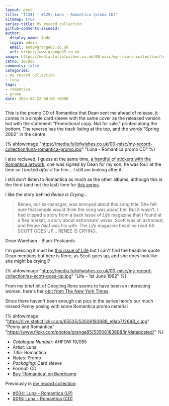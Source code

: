 ```yaml
---
layout: post
title: "[134] - #129: Luna - Romantica (promo CD)"
sitemap: true
series-title: My record collection
github-comments-issueid:
author:
  display_name: Andy
  login: admin
  email: andy@grange85.co.uk
  url: https://www.grange85.co.uk
image: https://media.fullofwishes.co.uk/00-misc/my-record-collection/luna-romantica-promo.jpg
catno: 10/055
comments: false
categories:
- my record collection
- luna
tags:
- romantica
- promo
date: 2024-04-22 00:00 +0000
---
```

This is the promo CD of Romantica that Dean sent me ahead of release, it comes in a simple card sleeve with the same cover as the released version but with the statement "Promotional copy. Not for sale." printed along the bottom. The reverse has the track listing at the top, and the words "Spring 2002" in the centre.

{% ahfowimage "https://media.fullofwishes.co.uk/00-misc/my-record-collection/luna-romantica-promo.jpg" "Luna - Romantica promo CD" %}

I also recieved, I guess at the same time, [a handful of stickers with the Romantica artwork](/2019/06/28/artefacts-004-romantica-sticker/), one was signed by Dean for my son, he was four at the time so I _looked after it_ for him... I still am looking after it.

I still don't listen to Romantica as much as the other albums, although this is the third (and not the last) time for [this series](/category/my-record-collection).

I like the story behind _Renee is Crying_...

<blockquote>
Renee, our ex-manager, was annoyed about this song title. She felt sure that people would think the song was about her, But it wasn't. I had clipped a story from a back issue of <em>Life</em> magazine that I found at a flea market, a story about astronauts' wives. Scott was an astronaut, and Renee <em>(sic)</em> was his wife. The <em>Life</em> magazine headline read AS SCOTT GOES UP... RENEE IS CRYING.
</blockquote>
<p class="caption">Dean Wareham - Black Postcards</p>

I'm guessing it must be [this issue of Life](https://books.google.co.uk/books?id=BlIEAAAAMBAJ&lpg=PA1&pg=PA1&redir_esc=y#v=onepage&q&f=false) but I can't find the headline quote Dean mentions but here is Rene, as Scott goes up, and she does look like she might be crying!? 

{% ahfowimage "https://media.fullofwishes.co.uk/00-misc/my-record-collection/as-scott-goes-up.jpg" "Life - 1st June 1962" %}

From my brief bit of Googling Rene seems to have been an interesting woman, here's her [obit from The New York Times](https://www.nytimes.com/2020/07/24/us/rene-carpenter-dead.html).

Since there haven't been enough cat pics in the series here's our much missed Penny posing with some Romantica promo material

{% ahfowimage "https://live.staticflickr.com/65535/53506183688_e9ab7f2648_c.jpg" "Penny and Romantica" "https://www.flickr.com/photos/grange85/53506183688/in/dateposted/" %}

 - *Catalogue Number:* AHFOW 10/055
 - *Artist:* Luna
 - *Title:* Romantica
 - *Notes:* Promo
 - *Packaging:* Card sleeve
 - *Format:* CD
 - [Buy 'Romantica' on Bandcamp](https://luna.bandcamp.com/album/romantica)

 Previously in [my record collection](/category/my-record-collection):
  - [#004: Luna - Romantica (LP)](/2023/01/30/my-record-collection-004-luna-romantica-lp/)
  - [#016: Luna - Romantica (CD)](/2023/03/13/my-record-collection-016-luna-romantica-cd/)
